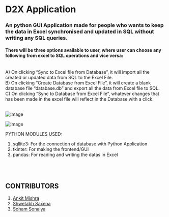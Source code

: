 # D2X Application

### An python GUI Application made for people who wants to keep the data in Excel synchronised and updated in SQL without writing any SQL queries.

#### There will be three options available to user, where user can choose any following from excel to SQL operations and vice versa:
<br>
A) On clicking “Sync to Excel file from Database”, it will import all the created or updated data from SQL to the Excel File.
<br>
B) On clicking “Create Database from Excel File”, it will create a blank database file “database.db” and export all the data from Excel file to SQL.
<br>
C) On clicking “Sync to Database from Excel File”, whatever changes that has been made in the excel file will reflect in the Database with a click.
<br>
<br>

![image](https://user-images.githubusercontent.com/75842497/201912605-2230173a-5ecb-44fc-bcbd-1638fd1fd974.png)


![image](https://user-images.githubusercontent.com/75842497/201912634-6f9472a9-984d-415c-a17d-f69fbf06e6de.png)


PYTHON MODULES USED:
<br>
1) sqllite3: For the connection of database with Python Application
2) tkinter: For making the frontend/GUI
3) pandas: For reading and writing the datas in Excel
<br>
<br>

## CONTRIBUTORS
1) [Ankit Mishra](https://github.com/ankitmishra1201     "Ankit Mishra's Github")
2) [Shwetabh Saxena](https://github.com/shwetabhsaxena-manipal "Shwetabh Saxena's Github")
3) [Soham Sonaiya](https://github.com/sohamsonaiya "Soham Sonaiya's Github")
